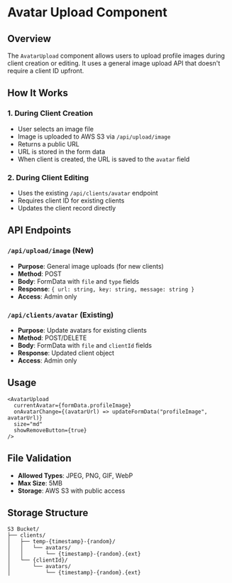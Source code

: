 # Avatar Upload Component

## Overview

The `AvatarUpload` component allows users to upload profile images during client creation or editing. It uses a general image upload API that doesn't require a client ID upfront.

## How It Works

### 1. During Client Creation

- User selects an image file
- Image is uploaded to AWS S3 via `/api/upload/image`
- Returns a public URL
- URL is stored in the form data
- When client is created, the URL is saved to the `avatar` field

### 2. During Client Editing

- Uses the existing `/api/clients/avatar` endpoint
- Requires client ID for existing clients
- Updates the client record directly

## API Endpoints

### `/api/upload/image` (New)

- **Purpose**: General image uploads (for new clients)
- **Method**: POST
- **Body**: FormData with `file` and `type` fields
- **Response**: `{ url: string, key: string, message: string }`
- **Access**: Admin only

### `/api/clients/avatar` (Existing)

- **Purpose**: Update avatars for existing clients
- **Method**: POST/DELETE
- **Body**: FormData with `file` and `clientId` fields
- **Response**: Updated client object
- **Access**: Admin only

## Usage

```tsx
<AvatarUpload
  currentAvatar={formData.profileImage}
  onAvatarChange={(avatarUrl) => updateFormData("profileImage", avatarUrl)}
  size="md"
  showRemoveButton={true}
/>
```

## File Validation

- **Allowed Types**: JPEG, PNG, GIF, WebP
- **Max Size**: 5MB
- **Storage**: AWS S3 with public access

## Storage Structure

```
S3 Bucket/
├── clients/
│   ├── temp-{timestamp}-{random}/
│   │   └── avatars/
│   │       └── {timestamp}-{random}.{ext}
│   └── {clientId}/
│       └── avatars/
│           └── {timestamp}-{random}.{ext}
```
